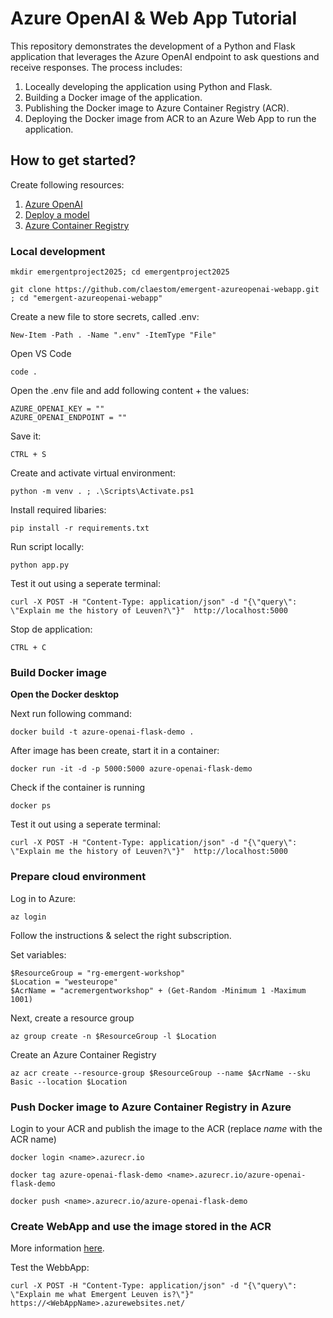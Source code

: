 # Azure OpenAI & Web App Tutorial

This repository demonstrates the development of a Python and Flask application that leverages the Azure OpenAI endpoint to ask questions and receive responses. The process includes:

1. Loceally developing the application using Python and Flask.
2. Building a Docker image of the application.
3. Publishing the Docker image to Azure Container Registry (ACR).
4. Deploying the Docker image from ACR to an Azure Web App to run the application.


## How to get started?

Create following resources:

1. [Azure OpenAI](https://learn.microsoft.com/en-us/azure/ai-services/openai/how-to/create-resource?pivots=web-portal)
2. [Deploy a model](https://learn.microsoft.com/en-us/azure/ai-services/openai/how-to/create-resource?pivots=web-portal#deploy-a-model)
3. [Azure Container Registry](https://learn.microsoft.com/en-us/azure/container-registry/container-registry-get-started-portal?tabs=azure-cli)

### Local development

```
mkdir emergentproject2025; cd emergentproject2025
```
```
git clone https://github.com/claestom/emergent-azureopenai-webapp.git ; cd "emergent-azureopenai-webapp"
```
Create a new file to store secrets, called .env:
```
New-Item -Path . -Name ".env" -ItemType "File"
```
Open VS Code
```
code .
```
Open the .env file and add following content + the values:
```
AZURE_OPENAI_KEY = ""
AZURE_OPENAI_ENDPOINT = ""
```
Save it:
```
CTRL + S
```
Create and activate virtual environment:
```
python -m venv . ; .\Scripts\Activate.ps1
```
Install required libaries:
```
pip install -r requirements.txt
```
Run script locally:
```
python app.py
```
Test it out using a seperate terminal:
```
curl -X POST -H "Content-Type: application/json" -d "{\"query\": \"Explain me the history of Leuven?\"}"  http://localhost:5000
```
Stop de application:
```
CTRL + C
```

### Build Docker image

**Open the Docker desktop**

Next run following command:
```
docker build -t azure-openai-flask-demo .
```
After image has been create, start it in a container:
```
docker run -it -d -p 5000:5000 azure-openai-flask-demo
```
Check if the container is running
```
docker ps
```
Test it out using a seperate terminal:
```
curl -X POST -H "Content-Type: application/json" -d "{\"query\": \"Explain me the history of Leuven?\"}"  http://localhost:5000
```
### Prepare cloud environment

Log in to Azure:
```
az login
```
Follow the instructions & select the right subscription.

Set variables:
```
$ResourceGroup = "rg-emergent-workshop"
$Location = "westeurope"
$AcrName = "acremergentworkshop" + (Get-Random -Minimum 1 -Maximum 1001)
```
Next, create a resource group
```
az group create -n $ResourceGroup -l $Location
```
Create an Azure Container Registry
```
az acr create --resource-group $ResourceGroup --name $AcrName --sku Basic --location $Location
```

### Push Docker image to Azure Container Registry in Azure

Login to your ACR and publish the image to the ACR (replace *name* with the ACR name)
```
docker login <name>.azurecr.io
```
```
docker tag azure-openai-flask-demo <name>.azurecr.io/azure-openai-flask-demo
```
```
docker push <name>.azurecr.io/azure-openai-flask-demo
```

### Create WebApp and use the image stored in the ACR

More information [here](https://learn.microsoft.com/en-us/azure/app-service/tutorial-custom-container?tabs=azure-cli&pivots=container-linux).

Test the WebbApp:
```
curl -X POST -H "Content-Type: application/json" -d "{\"query\": \"Explain me what Emergent Leuven is?\"}"  https://<WebAppName>.azurewebsites.net/
```